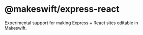# @makeswift/express-react

Experimental support for making Express + React sites editable in Makeswift.
